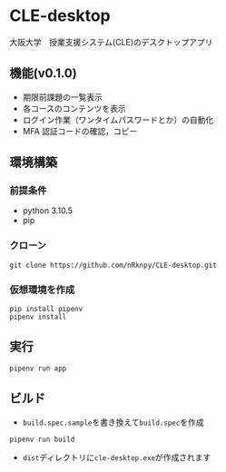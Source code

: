 # CLE-desktop

大阪大学　授業支援システム(CLE)のデスクトップアプリ

## 機能(v0.1.0)

- 期限前課題の一覧表示
- 各コースのコンテンツを表示
- ログイン作業（ワンタイムパスワードとか）の自動化
- MFA 認証コードの確認，コピー

## 環境構築

### 前提条件

- python 3.10.5
- pip

### クローン

```
git clone https://github.com/nRknpy/CLE-desktop.git
```

### 仮想環境を作成

```
pip install pipenv
pipenv install
```

## 実行

```
pipenv run app
```

## ビルド

- `build.spec.sample`を書き換えて`build.spec`を作成

```
pipenv run build
```

- `dist`ディレクトリに`cle-desktop.exe`が作成されます
